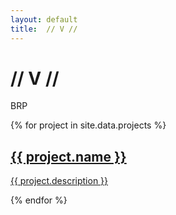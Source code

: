```yaml
---
layout: default
title:  // V //
---
```


<div class="hero">
  <h1> // V //</h1>
  <p class="subtitle">BRP</p>
  <div class="projects">
    {% for project in site.data.projects %}
      <div class="project-card">
        <a href="{{ project.url }}" target="_blank">
          <h2>{{ project.name }}</h2>
          <p>{{ project.description }}</p>
        </a>
      </div>
    {% endfor %}
  </div>
</div>
